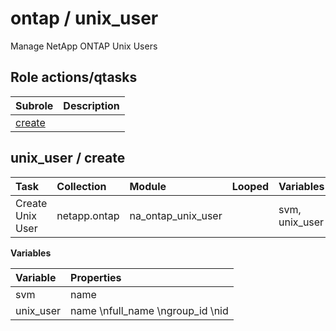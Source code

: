 # ontap / unix_user 
Manage NetApp ONTAP Unix Users  
  






## Role actions/qtasks

| Subrole | Description |
| :------ | :---------- |
| [create](#unix_user--create) |  |



## unix_user / create

| Task | Collection | Module | Looped | Variables |
| :--- | :--------- | :----- | :----- | :-------- |
| Create Unix User  | netapp.ontap | na_ontap_unix_user |  | svm, unix_user |


**Variables**

| Variable | Properties |
| :------- | :--------- |
| svm | name |
| unix_user | name \nfull_name \ngroup_id \nid |




